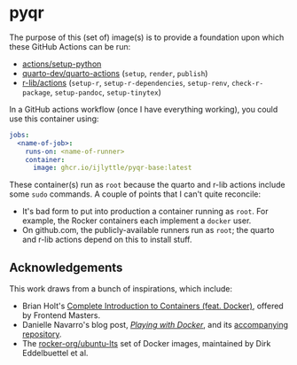 # pyqr

The purpose of this (set of) image(s) is to provide a foundation upon which these GitHub Actions can be run:

- [actions/setup-python](https://github.com/actions/setup-python)
- [quarto-dev/quarto-actions](https://github.com/quarto-dev/quarto-actions) (`setup`, `render`, `publish`)
- [r-lib/actions](https://github.com/r-lib/actions) (`setup-r`, `setup-r-dependencies`, `setup-renv`, `check-r-package`, `setup-pandoc`, `setup-tinytex`)

In a GitHub actions workflow (once I have everything working), you could use this container using:

```yaml
jobs:
  <name-of-job>:
    runs-on: <name-of-runner>
    container:
      image: ghcr.io/ijlyttle/pyqr-base:latest
```

These container(s) run as `root` because the quarto and r-lib actions include some `sudo` commands. 
A couple of points that I can't quite reconcile:

- It's bad form to put into production a container running as `root`. For example, the Rocker containers each implement a `docker` user.
- On github.com, the publicly-available runners run as `root`; the quarto and r-lib actions depend on this to install stuff.

## Acknowledgements

This work draws from a bunch of inspirations, which include:

- Brian Holt's [Complete Introduction to Containers (feat. Docker)](https://frontendmasters.com/courses/complete-intro-containers/), offered by Frontend Masters.
- Danielle Navarro's blog post, [*Playing with Docker*](https://blog.djnavarro.net/posts/2023-01-01_playing-with-docker/), and its [accompanying repository](https://github.com/djnavarro/arch-r).
- The [rocker-org/ubuntu-lts](https://github.com/rocker-org/ubuntu-lts) set of Docker images, maintained by Dirk Eddelbuettel et al.
